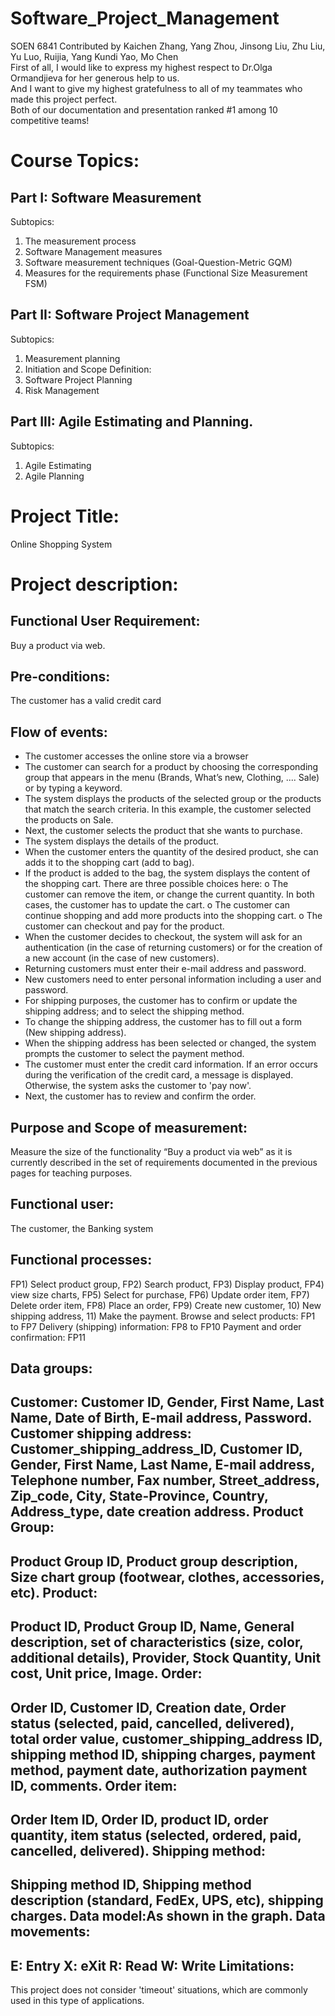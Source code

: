 # Software_Project_Management
SOEN 6841 Contributed by Kaichen Zhang, Yang Zhou, Jinsong Liu,  Zhu Liu, Yu Luo, Ruijia, Yang Kundi Yao, Mo Chen<br />
First of all, I would like to express my highest respect to Dr.Olga Ormandjieva for her generous help to us.<br />
And I want to give my highest gratefulness to all of my teammates who made this project perfect.<br />
Both of our documentation and presentation ranked #1 among 10 competitive teams!<br />


Course Topics:
=============
Part I:   Software Measurement  
-------------
Subtopics:
1. The measurement process
2. Software Management measures
3. Software measurement techniques (Goal-Question-Metric GQM)
4. Measures for the requirements phase (Functional Size Measurement FSM)

Part II:  Software Project Management 
-------------
Subtopics:
1. Measurement planning  
2. Initiation and Scope Definition: 
3. Software Project Planning  
4. Risk Management  

Part III: Agile Estimating and Planning. 
-------------
Subtopics:
1. Agile Estimating 
2. Agile Planning





Project Title:
===========
Online Shopping System

Project description:
======
Functional User Requirement: 
--------
Buy a product via web. 

Pre-conditions: 
--------
The customer has a valid credit card 

Flow of events: 
--------
- The customer accesses the online store via a browser 
- The customer can search for a product by choosing the corresponding group that appears in the menu (Brands, What’s new, Clothing, .... Sale) or by typing a keyword. 
- The system displays the products of the selected group or the products that match the search criteria. In this example, the customer selected the products on Sale. 
- Next, the customer selects the product that she wants to purchase. 
- The system displays the details of the product. 
- When the customer enters the quantity of the desired product, she can adds it to the shopping cart (add to bag). 
- If the product is added to the bag, the system displays the content of the shopping cart. There are three possible choices here: 
o The customer can remove the item, or change the current quantity. In both cases, the customer has to update the cart. 
o The customer can continue shopping and add more products into the shopping cart. 
o The customer can checkout and pay for the product. 
- When the customer decides to checkout, the system will ask for an authentication (in the case of returning customers) or for the creation of a new account (in the case of new customers). 
- Returning customers must enter their e-mail address and password. 
- New customers need to enter personal information including a user and password. 
- For shipping purposes, the customer has to confirm or update the shipping address; and to select the shipping method. 
- To change the shipping address, the customer has to fill out a form (New shipping address). 
- When the shipping address has been selected or changed, the system prompts the customer to select the payment method. 
- The customer must enter the credit card information. If an error occurs during the verification of the credit card, a message is displayed. Otherwise, the system asks the customer to 'pay now'. 
- Next, the customer has to review and confirm the order. 

Purpose and Scope of measurement: 
--------
Measure the size of the functionality “Buy a product via web” as it is currently described in the set of requirements documented in the previous pages for teaching purposes. 

Functional user: 
--------
The customer, the Banking system 

Functional processes: 
--------
FP1) Select product group, FP2) Search product, FP3) Display product, FP4) view size charts, FP5) Select for purchase, FP6) Update order item, FP7) Delete order item, FP8) Place an order, FP9) Create new customer, 10) New shipping address, 11) Make the payment. 
Browse and select products:       FP1 to FP7 
Delivery (shipping) information:    FP8 to FP10 
Payment and order confirmation:    FP11

Data groups: 
--------
Customer:   Customer ID, Gender, First Name, Last Name, Date of Birth, E-mail address, Password. 
Customer shipping address:   Customer_shipping_address_ID, Customer ID, Gender, First Name, Last Name, E-mail address, Telephone number, Fax number, Street_address, Zip_code, City, State-Province, Country, Address_type, date creation address.
Product Group:   
--------
Product Group ID, Product group description, Size chart group (footwear, clothes, accessories, etc). 
Product:    
--------
Product ID, Product Group ID, Name, General description, set of characteristics (size, color, additional details), Provider, Stock Quantity, Unit cost, Unit price, Image. 
Order:    
--------
Order ID, Customer ID, Creation date, Order status (selected, paid, cancelled, delivered), total order value, customer_shipping_address ID, shipping method ID, shipping charges, payment method, payment date, authorization payment ID, comments. 
Order item:   
--------
Order Item ID, Order ID, product ID, order quantity, item status (selected, ordered, paid, cancelled, delivered). 
Shipping method:    
--------
Shipping method ID, Shipping method description (standard, FedEx, UPS, etc), shipping charges.
Data model:As shown in the graph.
Data movements:   
--------
E: Entry X: eXit R: Read W: Write
Limitations: 
--------
This project does not consider 'timeout' situations, which are commonly used in this type of applications.
